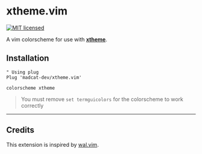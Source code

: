 # xtheme.vim

[![MIT licensed](https://img.shields.io/badge/license-MIT-blue.svg)](./LICENSE)

A vim colorscheme for use with **[xtheme](https://github.com/madcat-dev/xtheme.vim)**.


## Installation

```vim
" Using plug
Plug 'madcat-dev/xtheme.vim'

colorscheme xtheme
```
> You must remove `set termguicolors` for the colorscheme to work correctly

---

## Credits

This extension is inspired by [wal.vim](https://github.com/dylanaraps/wal.vim).
